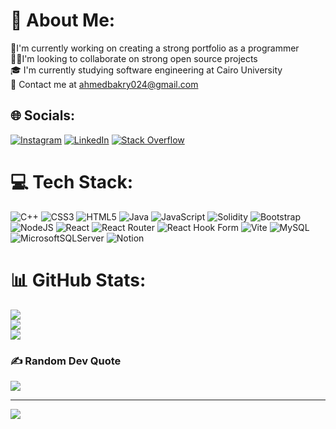 
<!--
**AhmedBakry024/AhmedBakry024** is a ✨ _special_ ✨ repository because its `README.md` (this file) appears on your GitHub profile.

Here are some ideas to get you started:

- 🔭 I’m currently working on ...
- 🌱 I’m currently learning ...
- 👯 I’m looking to collaborate on ...
- 🤔 I’m looking for help with ...
- 💬 Ask me about ...
- 📫 How to reach me: ...
- 😄 Pronouns: ...
- ⚡ Fun fact: ...
-->
# 💫 About Me:
🔭I'm currently working on creating a strong portfolio as a programmer<br>🤝🏻I'm looking to collaborate on strong open source projects<br>🎓 I'm currently studying software engineering at Cairo University<br>📧 Contact me at ahmedbakry024@gmail.com


## 🌐 Socials:
[![Instagram](https://img.shields.io/badge/Instagram-%23E4405F.svg?logo=Instagram&logoColor=white)](https://instagram.com/_ahmedbakry) [![LinkedIn](https://img.shields.io/badge/LinkedIn-%230077B5.svg?logo=linkedin&logoColor=white)](https://linkedin.com/in/ahmedbakry024) [![Stack Overflow](https://img.shields.io/badge/-Stackoverflow-FE7A16?logo=stack-overflow&logoColor=white)](https://stackoverflow.com/users/21461189) 

# 💻 Tech Stack:
![C++]([https://img.shields.io/badge/c++-%2300599C.svg?style=flat&logo=c%2B%2B&logoColor=white]) ![CSS3](https://img.shields.io/badge/css3-%231572B6.svg?style=flat&logo=css3&logoColor=white) ![HTML5](https://img.shields.io/badge/html5-%23E34F26.svg?style=flat&logo=html5&logoColor=white) ![Java](https://img.shields.io/badge/java-%23ED8B00.svg?style=flat&logo=openjdk&logoColor=white) ![JavaScript](https://img.shields.io/badge/javascript-%23323330.svg?style=flat&logo=javascript&logoColor=%23F7DF1E) ![Solidity](https://img.shields.io/badge/Solidity-%23363636.svg?style=flat&logo=solidity&logoColor=white) ![Bootstrap](https://img.shields.io/badge/bootstrap-%238511FA.svg?style=flat&logo=bootstrap&logoColor=white) ![NodeJS](https://img.shields.io/badge/node.js-6DA55F?style=flat&logo=node.js&logoColor=white) ![React](https://img.shields.io/badge/react-%2320232a.svg?style=flat&logo=react&logoColor=%2361DAFB) ![React Router](https://img.shields.io/badge/React_Router-CA4245?style=flat&logo=react-router&logoColor=white) ![React Hook Form](https://img.shields.io/badge/React%20Hook%20Form-%23EC5990.svg?style=flat&logo=reacthookform&logoColor=white) ![Vite](https://img.shields.io/badge/vite-%23646CFF.svg?style=flat&logo=vite&logoColor=white) ![MySQL](https://img.shields.io/badge/mysql-%2300000f.svg?style=flat&logo=mysql&logoColor=white) ![MicrosoftSQLServer](https://img.shields.io/badge/Microsoft%20SQL%20Server-CC2927?style=flat&logo=microsoft%20sql%20server&logoColor=white) ![Notion](https://img.shields.io/badge/Notion-%23000000.svg?style=flat&logo=notion&logoColor=white)
# 📊 GitHub Stats:
![](https://github-readme-stats.vercel.app/api?username=ahmedbakry024&theme=dark&hide_border=false&include_all_commits=true&count_private=true)<br/>
![](https://github-readme-streak-stats.herokuapp.com/?user=ahmedbakry024&theme=dark&hide_border=false)<br/>
![](https://github-readme-stats.vercel.app/api/top-langs/?username=ahmedbakry024&theme=dark&hide_border=false&include_all_commits=true&count_private=true&layout=compact)

### ✍️ Random Dev Quote
![](https://quotes-github-readme.vercel.app/api?type=horizontal&theme=tokyonight)

---
[![](https://visitcount.itsvg.in/api?id=ahmedbakry024&icon=2&color=0)](https://visitcount.itsvg.in)

<!-- Proudly created with GPRM ( https://gprm.itsvg.in ) -->

